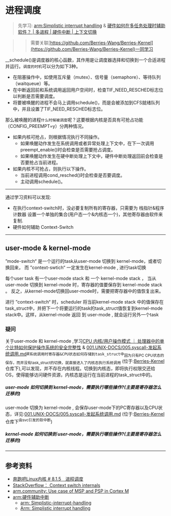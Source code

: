 # 进程调度
> 先学习: [arm:Simplistic interrupt handling](../999.REFS/ARM%20Cortex-A%20(ARMv7-A)%20Series%20Programmer's%20Guide.pdf) & [硬件如何在多任务处理时辅助软件？ | 多进程 | 硬件中断 | 上下文切换](../../010.LESSONS/28434237523-1-192.mp4)

>> 需要关联[https://github.com/Berries-Wang/Berries-Kernel](https://github.com/Berries-Wang/Berries-Kernel)一同学习

__schedule()是调度器的核心函数，其作用是让调度器选择和切换到一个合适进程并运行。`调度的时机`可以分为如下3种。
+ 在阻塞操作中，如使用互斥量（mutex）、信号量（semaphore）、等待队列（waitqueue）等。
+ 在中断返回前和系统调用返回用户空间时，检查TIF_NEED_RESCHED标志位以判断是否需要调度。
+ 将要被唤醒的进程不会马上调用schedule()，而是会被添加到CFS就绪队列中，并且设置了TIF_NEED_RESCHED标志位。

那么被唤醒的进程`什么时候被调度`呢？这要根据内核是否具有可抢占功能（CONFIG_PREEMPT=y）分两种情况。
+ 如果内核可抢占，则根据情况执行不同操作。
   - 如果唤醒动作发生在系统调用或者异常处理上下文中，在下一次调用preempt_enable()时会检查是否需要抢占调度。
   - 如果唤醒动作发生在硬中断处理上下文中，硬件中断处理返回前会检查是否要抢占当前进程。
+ 如果内核不可抢占，则执行以下操作。
   - 当前进程调用cond_resched()时会检查是否要调度。
   - 主动调用schedule()。

---

通过学习资料可以发现:
- 在执行context-switch时，没必要复制所有的寄存器，只需要为 栈指针&程序计数器 设置一个单独的集合(用户态一个&内核态一个)，其他寄存器由软件来复制.
- 硬件如何辅助 Context-Switch

---

## user-mode & kernel-mode
”mode-switch“ 是一个运行的task从user-mode 切换到 kernel-mode，或者切换回来， 而 ”context-swtich“ 一定发生在kernel-mode , 进行task切换

每个user task 有一个user-mode stack 和 一个 kernel-mode stack ， 当从 user-mode 切换到 kernel-mode 时，寄存器的值要保存到 kernel-mode stack 。 反之，从kernel-mode切换回user-mode时，需要把寄存器中的值恢复出来。

进行 ”context-switch“ 时，scheduler 将当前kernel-mode stack 中的值保存在task_struct中，并把下一个将要运行的task的task_struct值恢复到kernel-mode stack中。这样，从kernel-mode 返回 到 user-mode , 就会运行另外一个task

### 疑问
关于user-mode 和 kernel-mode ,学习[CPU 内核/用户操作模式 ｜ 处理器中的单个比特如何保护操作系统的安全完整性](../../010.LESSONS/26436437797-1-16.mp4) & [001.UNIX-DOCS/005.syscall-发起系统调用.md](001.UNIX-DOCS/005.syscall-发起系统调用.md)#`系统调用时寄存器&CPU状态如何存储到task_struct中`<sub>因为只有PC CPU状态的保存，而并没有task_struct的切换，就直接进入了内核态执行系统调用</sub> (位于:[Berries-Kernel](https://github.com/Berries-Wang/Berries-Kernel)仓库下),可以发现，并不存在内核线程。切换到内核态，即将执行权限交还给OS，使得能够访问硬件资源，内核态是运行在当前进程的task_struct中的。

##### user-mode 如何切换到 kernel-mode，需要执行哪些操作?(主要是寄存器怎么迁移的)
user-mode 切换为 kernel-mode , 会保存user-mode下的PC寄存器以及CPU状态，详见:[001.UNIX-DOCS/005.syscall-发起系统调用.md](001.UNIX-DOCS/005.syscall-发起系统调用.md) (位于:[Berries-Kernel](https://github.com/Berries-Wang/Berries-Kernel)仓库下<sup>由svc引发的软中断</sup>)


##### kernel-mode 如何切换到 user-mode，需要执行哪些操作?(主要是寄存器怎么迁移的)


---

## 参考资料
+ [奔跑吧Linux内核 # 8.1.5　进程调度](../../006.BOOKs/Run%20Linux%20Kernel%20(2nd%20Edition)%20Volume%201:%20Infrastructure.epub)
+ [StackOverflow： Context switch internals](../999.REFS/Linux-Kernel-Context_switch_internals-Stack-Overflow.pdf)
+ [arm.community: Use case of MSP and PSP in Cortex M](../999.REFS/Use%20case%20of%20MSP%20and%20PSP%20in%20Cortex%20M%20Arm-Community.pdf)
+ [arm:硬件辅助中断](../999.REFS/DEN0013D_cortex_a_series_PG.pdf)
  - [arm: Simplistic-interrupt-handling](https://developer.arm.com/documentation/den0013/d/Interrupt-Handling/External-interrupt-requests/Simplistic-interrupt-handling?lang=en)
  - [Arm: Simplistic interrupt handling](../999.REFS/ARM%20Cortex-A%20(ARMv7-A)%20Series%20Programmer's%20Guide.pdf)
